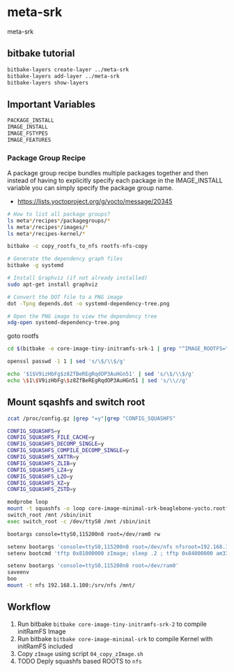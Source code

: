 # meta-srk

meta-srk

## bitbake tutorial

```bash
bitbake-layers create-layer ../meta-srk
bitbake-layers add-layer ../meta-srk
bitbake-layers show-layers
```

## Important Variables

```bash
PACKAGE_INSTALL
IMAGE_INSTALL
IMAGE_FSTYPES
IMAGE_FEATURES
```

### Package Group Recipe

A package group recipe bundles multiple packages together and then instead of having to explicitly specify each package in the IMAGE_INSTALL variable you can simply specify the package group name.

* https://lists.yoctoproject.org/g/yocto/message/20345

```bash
# How to list all package groups?
ls meta*/recipes*/packagegroups/*
ls meta*/recipes*/images/*
ls meta*/recipes-kernel/*
```

```bash
bitbake -c copy_rootfs_to_nfs rootfs-nfs-copy 
```

```bash
# Generate the dependency graph files
bitbake -g systemd

# Install Graphviz (if not already installed)
sudo apt-get install graphviz

# Convert the DOT file to a PNG image
dot -Tpng depends.dot -o systemd-dependency-tree.png

# Open the PNG image to view the dependency tree
xdg-open systemd-dependency-tree.png
```

goto rootfs

```bash
cd $(bitbake -e core-image-tiny-initramfs-srk-1 | grep "^IMAGE_ROOTFS=" | cut -d'=' -f2 | tr -d '"')

openssl passwd -1 1 | sed 's/\$/\\$/g'

echo '$1$V9izHbFg$z8ZfBeREgRqdOP3AuHGn51' | sed 's/\$/\\$/g'
echo \$1\$V9izHbFg\$z8ZfBeREgRqdOP3AuHGn51 | sed 's/\\//g'
```

## Mount sqashfs and switch root

```bash
zcat /proc/config.gz |grep "=y"|grep "CONFIG_SQUASHFS"

CONFIG_SQUASHFS=y
CONFIG_SQUASHFS_FILE_CACHE=y
CONFIG_SQUASHFS_DECOMP_SINGLE=y
CONFIG_SQUASHFS_COMPILE_DECOMP_SINGLE=y
CONFIG_SQUASHFS_XATTR=y
CONFIG_SQUASHFS_ZLIB=y
CONFIG_SQUASHFS_LZ4=y
CONFIG_SQUASHFS_LZO=y
CONFIG_SQUASHFS_XZ=y
CONFIG_SQUASHFS_ZSTD=y

modprobe loop
mount -t squashfs -o loop core-image-minimal-srk-beaglebone-yocto.rootfs.squashfs /mnt/
switch_root /mnt /sbin/init
exec switch_root -c /dev/ttyS0 /mnt /sbin/init
```

```bash
bootargs console=ttyS0,115200n8 root=/dev/ram0 rw

setenv bootargs 'console=ttyS0,115200n8 root=/dev/nfs nfsroot=192.168.1.100:/srv/nfsroot'
setenv bootcmd 'tftp 0x81000000 zImage; sleep .2 ; tftp 0x84000000 am335x-boneblack.dtb; sleep .2 ; bootz 0x81000000 - 0x84000000'

setenv bootargs 'console=ttyS0,115200n8 root=/dev/ram0'
saveenv
boo
mount -t nfs 192.168.1.100:/srv/nfs /mnt/

```

## Workflow

1. Run bitbake `bitbake core-image-tiny-initramfs-srk-2` to compile initRamFS Image
2. Run bitbake `bitbake core-image-minimal-srk` to compile Kernel with initRamFS included
3. Copy `zImage` using script `04_copy_zImage.sh`
4. TODO Deply squashfs based ROOTS to `nfs`
